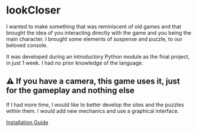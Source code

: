 # lookCloser

I wanted to make something that was reminiscent of old games and that brought the idea of you interacting directly with the game and you being the main character. I brought some elements of suspense and puzzle, to our beloved console.

It was developed during an introductory Python module as the final project, in just 1 week. I had no prior knowledge of the language.

## ⚠️ If you have a camera, this game uses it, just for the gameplay and nothing else

If I had more time, I would like to better develop the sites and the puzzles within them. I would add new mechanics and use a graphical interface.

[Installation Guide](https://github.com/CassianoSalgado/lookCloser/wiki/Installation-Guide#how-to-open---pycharm)
